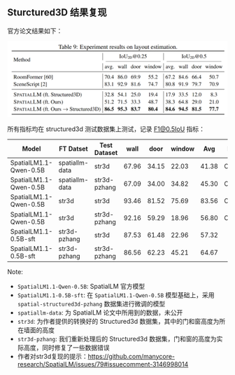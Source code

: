 
## Sturctured3D 结果复现


官方论文结果如下：

![alt text](./assets/spatiallm_layout.png)

所有指标均在 structured3d 测试数据集上测试，记录 F1@0.5IoU 指标：

| Model                  | FT Datset      | Test Dataset | wall  | door  | window | Avg   | Note     | Config                                                                        |
| ---------------------- | -------------- | ------------ | ----- | ----- | ------ | ----- | -------- | ----------------------------------------------------------------------------- |
| SpatialLM1.1-Qwen-0.5B | spatiallm-data | str3d        | 67.96 | 34.15 | 22.03  | 41.38 | Official |                                                                               |
| SpatialLM1.1-Qwen-0.5B | spatiallm-data | str3d-pzhang | 67.09 | 34.00 | 34.82  | 45.30 | Official |                                                                               |
| SpatialLM1.1-Qwen-0.5B | str3d          | str3d        | 93.46 | 81.52 | 75.69  | 83.56 | Official | [model](https://huggingface.co/ysmao/SpatialLM1.1-Qwen-0.5B-Structured3D-SFT) |
| SpatialLM1.1-Qwen-0.5B | str3d          | str3d-pzhang | 92.16 | 59.29 | 18.96  | 56.80 | Official |                                                                               |
| SpatialLM1.1-0.5B-sft  | str3d-pzhang   | str3d        | 87.53 | 61.48 | 22.96  | 57.32 |          | [config](configs/spatiallm_sft_structured3d_v1.yaml)                          |
| SpatialLM1.1-0.5B-sft  | str3d-pzhang   | str3d-pzhang | 86.56 | 62.23 | 45.21  | 64.67 |          |                                                                               |


Note:
- `SpatialLM1.1-Qwen-0.5B`: SpatialLM 官方模型
- `SpatialLM1.1-0.5B-sft`: 在 `SpatialLM1.1-Qwen-0.5B` 模型基础上，采用 `spatial-structured3d-pzhang` 数据集进行微调的模型
- `spatiallm-data`: 为 SpatialLM 论文中所用到的数据，未公开
- `str3d`: 为作者提供的转换好的 Structured3d 数据集，其中的门和窗高度为所在墙面的高度
- `str3d-pzhang`: 我们重新处理后的 Structured3d 数据集，门和窗的高度为实际高度，同时修复了一些数据错误
- 作者对str3d复现的提示：https://github.com/manycore-research/SpatialLM/issues/79#issuecomment-3146998014

